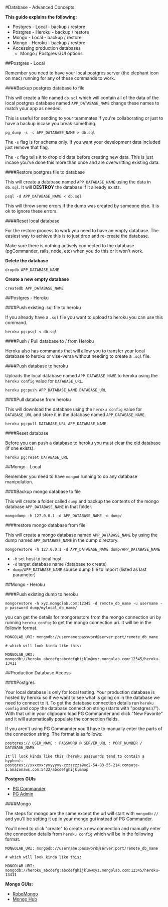 #Database - Advanced Concepts

**This guide explains the following:**

* Postgres - Local - backup / restore
* Postgres - Heroku - backup / restore
* Mongo - Local - backup / restore
* Mongo - Heroku - backup / restore
* Accessing production databases
    * Mongo / Postgres GUI options


##Postgres - Local

Remember you need to have your local postgres server (the elephant icon on mac) running for any of these commands to work.

####Backup postgres database to file

This will create a file named `db.sql` which will contain all of the data of the local postgres database named `APP_DATABASE_NAME` change these names to match your app as needed.

This is useful for sending to your teammates if you're collaborating or just to have a backup incase you break something.

```
pg_dump -s -c APP_DATABASE_NAME > db.sql
```

The `-s` flag is for schema only. If you want your development data included just remove that flag.

The `-c` flag tells it to drop old data before creating new data. This is just incase you've done this more than once and are overwritting existing data.

####Restore postgres file to database

This will create a database named `APP_DATABASE_NAME` using the data in `db.sql`. It will **DESTROY** the database if it already exists.

```
psql -d APP_DATABASE_NAME < db.sql
```

This will throw some errors if the dump was created by someone else. It is ok to ignore these errors.

####Reset local database

For the restore process to work you need to have an empty database. The easiest way to achieve this is to just drop and re-create the database.

Make sure there is nothing actively connected to the database (pgCommander, rails, node, etc) when you do this or it won't work.

**Delete the database**

```
dropdb APP_DATABASE_NAME
```

**Create a new empty database**
```
createdb APP_DATABASE_NAME
```

##Postgres - Heroku

####Push existing .sql file to heroku

If you already have a `.sql` file you want to upload to heroku you can use this command.

```
heroku pg:psql < db.sql
```

####Push / Pull database to / from Heroku

Heroku also has commands that will allow you to transfer your local database to heroku or vise-versa without needing to create a `.sql` file.

####Push database to heroku

Uploads the local database named `APP_DATABASE_NAME` to heroku using the `heroku config` value for `DATABASE_URL`.

```
heroku pg:push APP_DATABASE_NAME DATABASE_URL
```

####Pull database from heroku

This will download the database using the `heroku config` value for `DATABASE_URL` and store it in the database named `APP_DATABASE_NAME`.

```
heroku pg:pull DATABASE_URL APP_DATABASE_NAME
```

####Reset database

Before you can push a database to heroku you must clear the old database (if one exists).

```
heroku pg:reset DATABASE_URL
```

##Mongo - Local

Remember you need to have `mongod` running to do any database manipulation.

####Backup mongo database to file

This will create a folder called `dump` and backup the contents of the mongo database `APP_DATABASE_NAME` in that folder.

```
mongodump -h 127.0.0.1 -d APP_DATABASE_NAME -o dump/
```

####restore mongo database from file

This will create a mongo database named `APP_DATABASE_NAME` by using the dump named `APP_DATABASE_NAME` in the dump directory.

```
mongorestore -h 127.0.0.1 -d APP_DATABASE_NAME dump/APP_DATABASE_NAME
```

* `-h` set host to local host.
* `-d` target database name (database to create)
* `dump/APP_DATABASE_NAME` source dump file to import (listed as last parameter)


##Mongo - Heroku

####Push existing dump to heroku

```
mongorestore -h xyz.mongolab.com:12345 -d remote_db_name -u username -p password dump/mylocal_db_name/
```

you can get the details for mongorestore from the mongo connection uri by running `heroku config` to get the mongo connection uri. It will be in the followin format.

```
MONGOLAB_URI: mongodb://username:password@server:port/remote_db_name

# which will look kinda like this:

MONGOLAB_URI: mongodb://heroku_abcdefg:abcdefghijklm@xyz.mongolab.com:12345/heroku-13411
```

##Production Database Access

####Postgres

Your local database is only for local testing. Your production database is hosted by heroku so if we want to see what is going on in the database we need to connect to it. To get the database connection details run `heroku config` and copy the database connection string (starts with "postgres://"). With that url in your clipboard load PG Commander and click "New Favorite" and it will automatically populate the connection fields.

If you aren't using PG Commander you'll have to manually enter the parts of the connection string. The format is as follows:

```
postgres:// USER_NAME : PASSWORD @ SERVER_URL : PORT_NUMBER / DATABASE_NAME

It'll look kinda like this (heroku passwords tend to contain a hyphen):
postgres://xxxxxx:yyyyyyy-zzzzzzzz@ec2-54-83-55-214.compute-1.amazonaws.com:5432/abcdefghijklmnop
```

**Postgres GUIs**

* [PG Commander](https://eggerapps.at/pgcommander/)
* [PG Admin](http://www.pgadmin.org/)


####Mongo

The steps for mongo are the same except the url will start with `mongodb://` and you'll be setting it up in your mongo gui instead of PG Commander.

You'll need to click "create" to create a new connection and manually enter the connection details from `heroku config` which will be in the following format.


```
MONGOLAB_URI: mongodb://username:password@server:port/remote_db_name

# which will look kinda like this:

MONGOLAB_URI: mongodb://heroku_abcdefg:abcdefghijklm@xyz.mongolab.com:12345/heroku-13411
```

**Mongo GUIs:**

* [RoboMongo](http://robomongo.org/)
* [Mongo Hub](https://github.com/jeromelebel/MongoHub-Mac)


